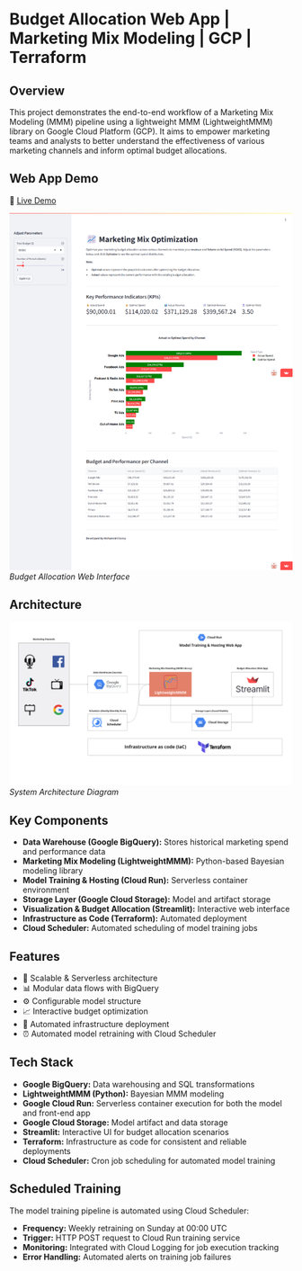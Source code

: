 # Budget Allocation Web App | Marketing Mix Modeling | GCP | Terraform

## Overview

This project demonstrates the end-to-end workflow of a Marketing Mix Modeling (MMM) pipeline using a lightweight MMM (LightweightMMM) library on Google Cloud Platform (GCP). It aims to empower marketing teams and analysts to better understand the effectiveness of various marketing channels and inform optimal budget allocations.

## Web App Demo

🚀 [Live Demo](https://mmm-app-mohamed-elsiesy.streamlit.app/) 

![Streamlit Web App](images/web-app.png)
*Budget Allocation Web Interface*

## Architecture

![System Architecture](images/architecture.png)
*System Architecture Diagram*

## Key Components

- **Data Warehouse (Google BigQuery):** Stores historical marketing spend and performance data
- **Marketing Mix Modeling (LightweightMMM):** Python-based Bayesian modeling library
- **Model Training & Hosting (Cloud Run):** Serverless container environment
- **Storage Layer (Google Cloud Storage):** Model and artifact storage
- **Visualization & Budget Allocation (Streamlit):** Interactive web interface
- **Infrastructure as Code (Terraform):** Automated deployment
- **Cloud Scheduler:** Automated scheduling of model training jobs

## Features

- 🚀 Scalable & Serverless architecture
- 📊 Modular data flows with BigQuery
- ⚙️ Configurable model structure
- 📈 Interactive budget optimization
- 🔄 Automated infrastructure deployment
- ⏰ Automated model retraining with Cloud Scheduler

## Tech Stack

- **Google BigQuery:** Data warehousing and SQL transformations
- **LightweightMMM (Python):** Bayesian MMM modeling
- **Google Cloud Run:** Serverless container execution for both the model and front-end app
- **Google Cloud Storage:** Model artifact and data storage
- **Streamlit:** Interactive UI for budget allocation scenarios
- **Terraform:** Infrastructure as code for consistent and reliable deployments
- **Cloud Scheduler:** Cron job scheduling for automated model training

## Scheduled Training

The model training pipeline is automated using Cloud Scheduler:

- **Frequency:** Weekly retraining on Sunday at 00:00 UTC
- **Trigger:** HTTP POST request to Cloud Run training service
- **Monitoring:** Integrated with Cloud Logging for job execution tracking
- **Error Handling:** Automated alerts on training job failures
